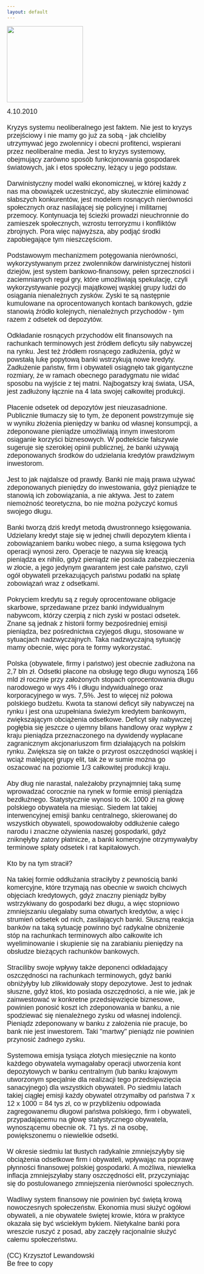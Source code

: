 ```yaml
---
layout: default
---
```


<img src="{{site.baseurl}}\articles\pictures\465.byk.jpg" width="200"><!--48--><p style="margin: 0px 0px 18px; font-size: 18px; font-family: Helvetica;">
4.10.2010<br><br>Kryzys systemu neoliberalnego jest faktem. Nie jest to kryzys przejściowy i nie mamy go już za sobą - jak chcieliby utrzymywać jego zwolennicy i obecni profitenci, wspierani przez neoliberalne media. Jest to kryzys systemowy, obejmujący zarówno sposób funkcjonowania gospodarek światowych, jak i etos społeczny, leżący u jego podstaw.<br><br>Darwinistyczny model walki ekonomicznej, w której każdy z nas ma obowiązek uczestniczyć, aby skutecznie eliminować słabszych konkurentów, jest modelem rosnących nierówności społecznych oraz nasilającej się policyjnej i militarnej przemocy. Kontynuacja tej ścieżki prowadzi nieuchronnie do zamieszek społecznych, wzrostu terroryzmu i konfliktów zbrojnych. Pora więc najwyższa, aby podjąć środki zapobiegające tym nieszczęściom.<br><br>Podstawowym mechanizmem potęgowania nierówności, wykorzystywanym przez zwolenników darwinistycznej historii dziejów, jest system bankowo-finansowy, pełen sprzeczności i zaciemnianych reguł gry, które umożliwiają spekulację, czyli wykorzystywanie pozycji majątkowej wąskiej grupy ludzi do osiągania nienależnych zysków. Zyski te są następnie kumulowane na oprocentowanych kontach bankowych, gdzie stanowią źródło kolejnych, nienależnych przychodów - tym razem z odsetek od depozytów.<br><br>Odkładanie rosnących przychodów elit finansowych na rachunkach terminowych jest źródłem deficytu siły nabywczej na rynku. Jest też źródłem rosnącego zadłużenia, gdyż w powstałą lukę popytową banki wstrzykują nowe kredyty. Zadłużenie państw, firm i obywateli osiągnęło tak gigantyczne rozmiary, że w ramach obecnego paradygmatu nie widać sposobu na wyjście z tej matni. Najbogatszy kraj świata, USA, jest zadłużony łącznie na 4 lata swojej całkowitej produkcji.<br><br>Płacenie odsetek od depozytów jest nieuzasadnione. Publicznie tłumaczy się to tym, że deponent powstrzymuje się w wyniku złożenia pieniędzy w banku od własnej konsumpcji, a zdeponowane pieniądze umożliwiają innym inwestorom osiąganie korzyści biznesowych. W podtekście fałszywie sugeruje się szerokiej opinii publicznej, że banki używają zdeponowanych środków do udzielania kredytów prawdziwym inwestorom.<br><br>Jest to jak najdalsze od prawdy. Banki nie mają prawa używać zdeponowanych pieniędzy do inwestowania, gdyż pieniądze te stanowią ich zobowiązania, a nie aktywa. Jest to zatem niemożność teoretyczna, bo nie można pożyczyć komuś swojego długu.<br><br>Banki tworzą dziś kredyt metodą dwustronnego księgowania. Udzielany kredyt staje się w jednej chwili depozytem klienta i zobowiązaniem banku wobec niego, a suma księgowa tych operacji wynosi zero. Operacje te nazywa się kreacją pieniądza ex nihilo, gdyż pieniądz nie posiada zabezpieczenia w złocie, a jego jedynym gwarantem jest całe państwo, czyli ogół obywateli przekazujących państwu podatki na spłatę zobowiązań wraz z odsetkami.<br><br>Pokryciem kredytu są z reguły oprocentowane obligacje skarbowe, sprzedawane przez banki indywidualnym nabywcom, którzy czerpią z nich zyski w postaci odsetek. Znane są jednak z historii formy bezpośredniej emisji pieniądza, bez pośrednictwa czyjegoś długu, stosowane w sytuacjach nadzwyczajnych. Taka nadzwyczajną sytuację mamy obecnie, więc pora te formy wykorzystać.<br><br>Polska (obywatele, firmy i państwo) jest obecnie zadłużona na 2,7 bln zł. Odsetki płacone na obsługę tego długu wynoszą 166 mld zł rocznie przy założonych stopach oprocentowania długu narodowego w wys 4% i długu indywidualnego oraz korporacyjnego w wys. 7,5%. Jest to więcej niż połowa polskiego budżetu. Kwota ta stanowi deficyt siły nabywczej na rynku i jest ona uzupełniana świeżym kredytem bankowym, zwiększającym obciążenia odsetkowe. Deficyt siły nabywczej pogłębia się jeszcze o ujemny bilans handlowy oraz wypływ z kraju pieniądza przeznaczonego na dywidendy wypłacane zagranicznym akcjonariuszom firm działających na polskim rynku. Zwiększa się on także o przyrost oszczędności wąskiej i wciąż malejącej grupy elit, tak że w sumie można go oszacować na poziomie 1/3 całkowitej produkcji kraju.<br><br>Aby dług nie narastał, należałoby przynajmniej taką sumę wprowadzać corocznie na rynek w formie emisji pieniądza bezdłużnego. Statystycznie wynosi to ok. 1000 zł na głowę polskiego obywatela na miesiąc. Siedem lat takiej interwencyjnej emisji banku centralnego, skierowanej do wszystkich obywateli, spowodowałoby oddłużenie całego narodu i znaczne ożywienia naszej gospodarki, gdyż zniknęłyby zatory płatnicze, a banki komercyjne otrzymywałyby terminowe spłaty odsetek i rat kapitałowych.<br><br>Kto by na tym stracił?<br><br>Na takiej formie oddłużania straciłyby z pewnością banki komercyjne, które trzymają nas obecnie w swoich chciwych objęciach kredytowych, gdyż znaczny pieniądz byłby wstrzykiwany do gospodarki bez długu, a więc stopniowo zmniejszaniu ulegałaby suma otwartych kredytów, a więc i strumień odsetek od nich, zasilających banki. Słuszną reakcja banków na taką sytuację powinno być radykalne obniżenie stóp na rachunkach terminowych albo całkowite ich wyeliminowanie i skupienie się na zarabianiu pieniędzy na obsłudze bieżących rachunków bankowych.<br><br>Straciliby swoje wpływy także deponenci odkładający oszczędności na rachunkach terminowych, gdyż banki obniżyłyby lub zlikwidowały stopy depozytowe. Jest to jednak słuszne, gdyż ktoś, kto posiada oszczędności, a nie wie, jak je zainwestować w konkretne przedsięwzięcie biznesowe, powinien ponosić koszt ich zdeponowania w banku, a nie spodziewać się nienależnego zysku od własnej indolencji. Pieniądz zdeponowany w banku z założenia nie pracuje, bo bank nie jest inwestorem. Taki "martwy" pieniądz nie powinien przynosić żadnego zysku.<br><br>Systemowa emisja tysiąca złotych miesięcznie na konto każdego obywatela wymagałaby operacji utworzenia kont depozytowych w banku centralnym (lub banku krajowym utworzonym specjalnie dla realizacji tego przedsięwzięcia sanacyjnego) dla wszystkich obywateli. Po siedmiu latach takiej ciągłej emisji każdy obywatel otrzymałby od państwa 7 x 12 x 1000 = 84 tys zł, co w przybliżeniu odpowiada zagregowanemu długowi państwa polskiego, firm i obywateli, przypadającemu na głowę statystycznego obywatela, wynoszącemu obecnie ok. 71 tys. zł na osobę, powiększonemu o niewielkie odsetki.<br><br>W okresie siedmiu lat tłustych radykalnie zmniejszyłyby się obciążenia odsetkowe firm i obywateli, wpływając na poprawę płynności finansowej polskiej gospodarki. A możliwa, niewielka inflacja zmniejszyłaby stany oszczędności elit, przyczyniając się do postulowanego zmniejszenia nierówności społecznych.<br><br>Wadliwy system finansowy nie powinien być świętą krową nowoczesnych społeczeństw. Ekonomia musi służyć ogółowi obywateli, a nie obywatele świętej krowie, która w praktyce okazała się być wściekłym bykiem. Nietykalne banki pora wreszcie ruszyć z posad, aby zaczęły racjonalnie służyć całemu społeczeństwu.<br><br>(CC) Krzysztof Lewandowski<br>Be free to copy<br></p>